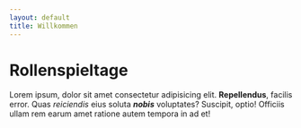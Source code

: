 ```yaml
---
layout: default
title: Willkommen
---
```


# Rollenspieltage

Lorem ipsum, dolor sit amet consectetur adipisicing elit. **Repellendus**, facilis error. Quas _reiciendis_ eius soluta ***nobis*** voluptates? Suscipit, optio! Officiis ullam rem earum amet ratione autem tempora in ad et!
